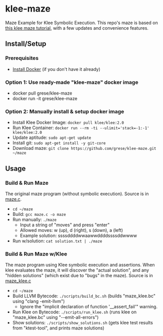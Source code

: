 # klee-maze

Maze Example for Klee Symbolic Execution. This repo's maze is based on [this klee maze tutorial](https://feliam.wordpress.com/2010/10/07/the-symbolic-maze/), with a few updates and convenience features.

## Install/Setup

### Prerequisites

- [Install Docker](https://docs.docker.com/get-started/) (if you don't have it already)

### Option 1: Use ready-made "klee-maze" docker image

- docker pull grese/klee-maze
- docker run -it grese/klee-maze

### Option 2: Manually install & setup docker image

- Install Klee Docker Image: `docker pull klee/klee:2.0`
- Run Klee Container: `docker run --rm -ti --ulimit='stack=-1:-1' klee/klee:2.0`
- Update aptitude: `sudo apt-get update`
- Install git: `sudo apt-get install -y git-core`
- Download maze: `git clone https://github.com/grese/klee-maze.git ~/maze`

## Usage

### Build & Run Maze

The original maze program (without symbolic execution). Source is in [maze.c](https://github.com/grese/klee-maze/blob/master/maze.c).

- `cd ~/maze`
- Build: `gcc maze.c -o maze`
- Run manually: `./maze`
  - Input a string of "moves" and press "enter"
  - Allowed moves: w (up), d (right), s (down), a (left)
  - Example solution: ssssddddwwaawwddddssssddwwww
- Run w/solution: `cat solution.txt | ./maze`

### Build & Run Maze w/Klee

The maze program using Klee symbolic execution and assertions.  When klee evaluates the maze, it will discover the "actual solution", and any "hidden solutions" (which exist due to "bugs" in the maze). Source is in [maze_klee.c](https://github.com/grese/klee-maze/blob/master/maze_klee.c)

- `cd ~/maze`
- Build LLVM Bytecode: `./scripts/build_bc.sh` (builds "maze_klee.bc" using "clang -emit-llvm")
  - Ignore the "implicit declaration of function '__assert_fail'" warning.
- Run Klee on Bytecode: `./scripts/run_klee.sh` (runs klee on "maze_klee.bc" using "--emit-all-errors")
- Show solutions: `./scripts/show_solutions.sh` (gets klee test results from "ktest-tool", and prints maze solutions)
